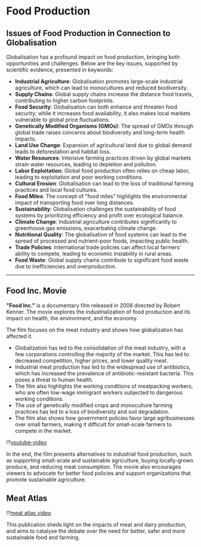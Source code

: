 # Food Production

## Issues of Food Production in Connection to Globalisation

Globalisation has a profound impact on food production, bringing both opportunities and challenges. Below are the key issues, supported by scientific evidence, presented in keywords:

- **Industrial Agriculture**: Globalisation promotes large-scale industrial agriculture, which can lead to monocultures and reduced biodiversity.
- **Supply Chains**: Global supply chains increase the distance food travels, contributing to higher carbon footprints.
- **Food Security**: Globalisation can both enhance and threaten food security; while it increases food availability, it also makes local markets vulnerable to global price fluctuations.
- **Genetically Modified Organisms (GMOs)**: The spread of GMOs through global trade raises concerns about biodiversity and long-term health impacts.
- **Land Use Change**: Expansion of agricultural land due to global demand leads to deforestation and habitat loss.
- **Water Resources**: Intensive farming practices driven by global markets strain water resources, leading to depletion and pollution.
- **Labor Exploitation**: Global food production often relies on cheap labor, leading to exploitation and poor working conditions.
- **Cultural Erosion**: Globalisation can lead to the loss of traditional farming practices and local food cultures.
- **Food Miles**: The concept of "food miles" highlights the environmental impact of transporting food over long distances.
- **Sustainability**: Globalisation challenges the sustainability of food systems by prioritizing efficiency and profit over ecological balance.
- **Climate Change**: Industrial agriculture contributes significantly to greenhouse gas emissions, exacerbating climate change.
- **Nutritional Quality**: The globalisation of food systems can lead to the spread of processed and nutrient-poor foods, impacting public health.
- **Trade Policies**: International trade policies can affect local farmers' ability to compete, leading to economic instability in rural areas.
- **Food Waste**: Global supply chains contribute to significant food waste due to inefficiencies and overproduction.

---

## Food Inc. Movie

**"Food Inc."** is a documentary film released in 2008 directed by Robert Kenner. The movie explores the industrialization of food production and its impact on health, the environment, and the economy.

The film focuses on the meat industry and shows how globalization has affected it. 

- Globalization has led to the consolidation of the meat industry, with a few corporations controlling the majority of the market. This has led to decreased competition, higher prices, and lower quality meat.
- Industrial meat production has led to the widespread use of antibiotics, which has increased the prevalence of antibiotic-resistant bacteria. This poses a threat to human health.
- The film also highlights the working conditions of meatpacking workers, who are often low-wage immigrant workers subjected to dangerous working conditions.
- The use of genetically modified crops and monoculture farming practices has led to a loss of biodiversity and soil degradation.
- The film also shows how government policies favor large agribusinesses over small farmers, making it difficult for small-scale farmers to compete in the market.

!?[youtube-video](https://www.youtube.com/watch?v=eHJiNC_7wuw)

In the end, the film presents alternatives to industrial food production, such as supporting small-scale and sustainable agriculture, buying locally-grown produce, and reducing meat consumption. The movie also encourages viewers to advocate for better food policies and support organizations that promote sustainable agriculture.

## Meat Atlas

!?[meat atlas video](https://www.youtube.com/watch?v=UVsFN-P4mcU)

This publication sheds light on the impacts of meat and dairy production, and aims to catalyse the debate over the need for better, safer and more sustainable food and farming. 
